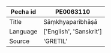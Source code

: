 |Pecha id | PE0063110
| --- | --- 
|Title | Sāṃkhyaparibhāṣā 
|Language | ['English', 'Sanskrit']
|Source | 'GRETIL'